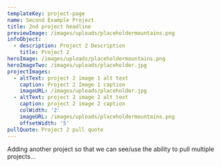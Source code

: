 ```yaml
---
templateKey: project-page
name: Second Example Project
title: 2nd project headline
previewImage: /images/uploads/placeholdermountains.png
infoObject:
  - description: Project 2 Description
    title: Project 2
heroImage: /images/uploads/placeholdermountains.png
heroImageTwo: /images/uploads/placeholder.jpg
projectImages:
  - altText: project 2 image 1 alt text
    caption: Project 2 Image 1 caption
    imageURL: /images/uploads/placeholder.jpg
  - altText: project 2 image 2 alt text
    caption: project 2 image 2 caption
    colWidth: '2'
    imageURL: /images/uploads/placeholdermountains.png
    offsetWidth: '5'
pullQuote: Project 2 pull quote
---
```


Adding another project so that we can see/use the ability to pull multiple projects...
